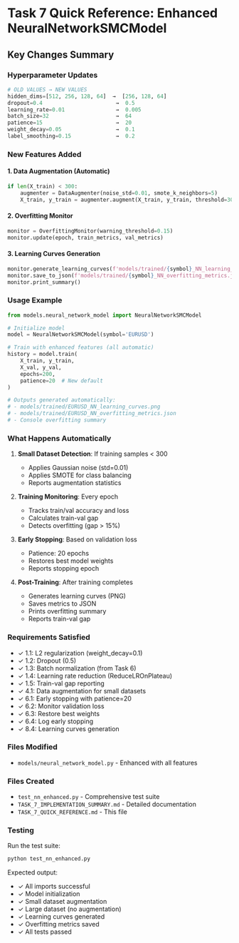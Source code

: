 # Task 7 Quick Reference: Enhanced NeuralNetworkSMCModel

## Key Changes Summary

### Hyperparameter Updates
```python
# OLD VALUES → NEW VALUES
hidden_dims=[512, 256, 128, 64]  →  [256, 128, 64]
dropout=0.4                       →  0.5
learning_rate=0.01                →  0.005
batch_size=32                     →  64
patience=15                       →  20
weight_decay=0.05                 →  0.1
label_smoothing=0.15              →  0.2
```

### New Features Added

#### 1. Data Augmentation (Automatic)
```python
if len(X_train) < 300:
    augmenter = DataAugmenter(noise_std=0.01, smote_k_neighbors=5)
    X_train, y_train = augmenter.augment(X_train, y_train, threshold=300)
```

#### 2. Overfitting Monitor
```python
monitor = OverfittingMonitor(warning_threshold=0.15)
monitor.update(epoch, train_metrics, val_metrics)
```

#### 3. Learning Curves Generation
```python
monitor.generate_learning_curves(f'models/trained/{symbol}_NN_learning_curves.png')
monitor.save_to_json(f'models/trained/{symbol}_NN_overfitting_metrics.json')
monitor.print_summary()
```

### Usage Example

```python
from models.neural_network_model import NeuralNetworkSMCModel

# Initialize model
model = NeuralNetworkSMCModel(symbol='EURUSD')

# Train with enhanced features (all automatic)
history = model.train(
    X_train, y_train,
    X_val, y_val,
    epochs=200,
    patience=20  # New default
)

# Outputs generated automatically:
# - models/trained/EURUSD_NN_learning_curves.png
# - models/trained/EURUSD_NN_overfitting_metrics.json
# - Console overfitting summary
```

### What Happens Automatically

1. **Small Dataset Detection**: If training samples < 300
   - Applies Gaussian noise (std=0.01)
   - Applies SMOTE for class balancing
   - Reports augmentation statistics

2. **Training Monitoring**: Every epoch
   - Tracks train/val accuracy and loss
   - Calculates train-val gap
   - Detects overfitting (gap > 15%)

3. **Early Stopping**: Based on validation loss
   - Patience: 20 epochs
   - Restores best model weights
   - Reports stopping epoch

4. **Post-Training**: After training completes
   - Generates learning curves (PNG)
   - Saves metrics to JSON
   - Prints overfitting summary
   - Reports train-val gap

### Requirements Satisfied

- ✓ 1.1: L2 regularization (weight_decay=0.1)
- ✓ 1.2: Dropout (0.5)
- ✓ 1.3: Batch normalization (from Task 6)
- ✓ 1.4: Learning rate reduction (ReduceLROnPlateau)
- ✓ 1.5: Train-val gap reporting
- ✓ 4.1: Data augmentation for small datasets
- ✓ 6.1: Early stopping with patience=20
- ✓ 6.2: Monitor validation loss
- ✓ 6.3: Restore best weights
- ✓ 6.4: Log early stopping
- ✓ 8.4: Learning curves generation

### Files Modified

- `models/neural_network_model.py` - Enhanced with all features

### Files Created

- `test_nn_enhanced.py` - Comprehensive test suite
- `TASK_7_IMPLEMENTATION_SUMMARY.md` - Detailed documentation
- `TASK_7_QUICK_REFERENCE.md` - This file

### Testing

Run the test suite:
```bash
python test_nn_enhanced.py
```

Expected output:
- ✓ All imports successful
- ✓ Model initialization
- ✓ Small dataset augmentation
- ✓ Large dataset (no augmentation)
- ✓ Learning curves generated
- ✓ Overfitting metrics saved
- ✓ All tests passed
